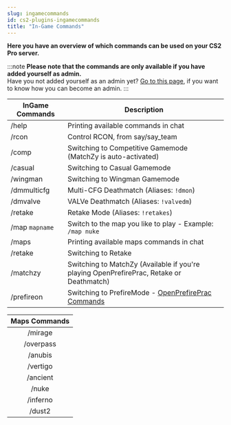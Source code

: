 ```yaml
---
slug: ingamecommands
id: cs2-plugins-ingamecommands
title: "In-Game Commands"
---
```

**Here you have an overview of which commands can be used on your CS2 Pro server.**

:::note
**Please note that the commands are only available if you have added yourself as admin.**
<br />
Have you not added yourself as an admin yet?
[Go to this page](https://help.fshost.me/docs/cs2/becomeadmin), if you want to know how you can become an admin.
:::

| InGame Commands | Description |
| ------------ | ----------- |
| /help | Printing available commands in chat |
| /rcon | Control RCON, from say/say_team |
| /comp | Switching to Competitive Gamemode (MatchZy is auto-activated) |
| /casual | Switching to Casual Gamemode |
| /wingman | Switching to Wingman Gamemode | 
| /dmmulticfg | Multi-CFG Deathmatch (Aliases: `!dmon`) |
| /dmvalve | VALVe Deathmatch (Aliases: `!valvedm`) |
| /retake | Retake Mode (Aliases: `!retakes`) |
| /map `mapname` | Switch to the map you like to play - Example: `/map nuke` |
| /maps | Printing available maps commands in chat |
| /retake | Switching to Retake |
| /matchzy | Switching to MatchZy (Available if you're playing OpenPrefirePrac, Retake or Deathmatch) |
| /prefireon | Switching to PrefireMode - [OpenPrefirePrac Commands](https://help.fshost.me/docs/cs2/plugins/openprefireprac) |

| Maps Commands | 
| :------------: |
| /mirage |
| /overpass |
| /anubis |
| /vertigo |
| /ancient | 
| /nuke |
| /inferno |
| /dust2 |
